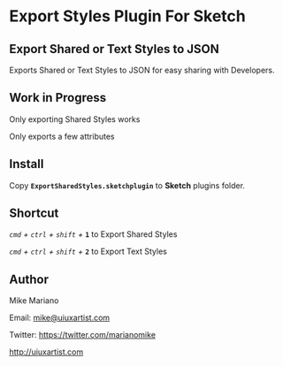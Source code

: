 Export Styles Plugin For Sketch
==================================

## Export Shared or Text Styles to JSON

Exports Shared or Text Styles to JSON for easy sharing with Developers.


## Work in Progress

Only exporting Shared Styles works

Only exports a few attributes


## Install

Copy **`ExportSharedStyles.sketchplugin`** to **Sketch** plugins folder.


## Shortcut

*`cmd` + `ctrl` + `shift` +* **`1`** to Export Shared Styles

*`cmd` + `ctrl` + `shift` +* **`2`** to Export Text Styles


## Author

Mike Mariano

Email: mike@uiuxartist.com

Twitter: https://twitter.com/marianomike

http://uiuxartist.com
